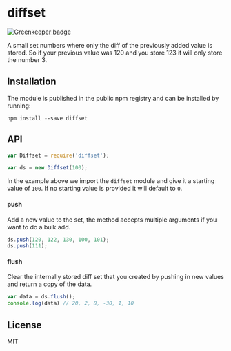 # diffset

[![Greenkeeper badge](https://badges.greenkeeper.io/observing/diffset.svg)](https://greenkeeper.io/)

A small set numbers where only the diff of the previously added value is stored.
So if your previous value was 120 and you store 123 it will only store the
number 3.

## Installation

The module is published in the public npm registry and can be installed by
running:

```
npm install --save diffset
```

## API

```js
var Diffset = require('diffset');

var ds = new Diffset(100);
```

In the example above we import the `diffset` module and give it a starting value
of `100`. If no starting value is provided it will default to `0`.

#### push

Add a new value to the set, the method accepts multiple arguments if you want to
do a bulk add.

```js
ds.push(120, 122, 130, 100, 101);
ds.push(111);
```

#### flush

Clear the internally stored diff set that you created by pushing in new values
and return a copy of the data.

```js
var data = ds.flush();
console.log(data) // 20, 2, 8, -30, 1, 10
```

## License

MIT
